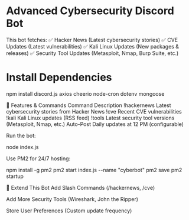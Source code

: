
# Advanced Cybersecurity Discord Bot


This bot fetches:
✅ Hacker News (Latest cybersecurity stories)
✅ CVE Updates (Latest vulnerabilities)
✅ Kali Linux Updates (New packages & releases)
✅ Security Tool Updates (Metasploit, Nmap, Burp Suite, etc.)

# Install Dependencies
npm install discord.js axios cheerio node-cron dotenv mongoose

🔧 Features & Commands
Command	Description
!hackernews	Latest cybersecurity stories from Hacker News
!cve	Recent CVE vulnerabilities
!kali	Kali Linux updates (RSS feed)
!tools	Latest security tool versions (Metasploit, Nmap, etc.)
Auto-Post	Daily updates at 12 PM (configurable)


Run the bot:

node index.js


Use PM2 for 24/7 hosting:

npm install -g pm2
pm2 start index.js --name "cyberbot"
pm2 save
pm2 startup


🔗 Extend This Bot
Add Slash Commands (/hackernews, /cve)

Add More Security Tools (Wireshark, John the Ripper)

Store User Preferences (Custom update frequency)
